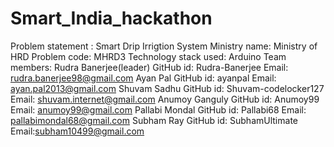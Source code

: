 # Smart_India_hackathon
Problem statement : Smart Drip Irrigtion System
Ministry name:  Ministry of HRD
Problem code: MHRD3
Technology stack used: Arduino
Team members:
Rudra Banerjee(leader)
GitHub id: Rudra-Banerjee Email: rudra.banerjee98@gmail.com
Ayan Pal
GitHub id: ayanpal Email: ayan.pal2013@gmail.com
Shuvam Sadhu
GitHub id: Shuvam-codelocker127  Email: shuvam.internet@gmail.com
Anumoy Ganguly
GitHub id: Anumoy99  Email: anumoy99@gmail.com
Pallabi Mondal
GitHub id: Pallabi68 Email: pallabimondal68@gmail.com
Subham Ray
GitHub id: SubhamUltimate Email:subham10499@gmail.com
